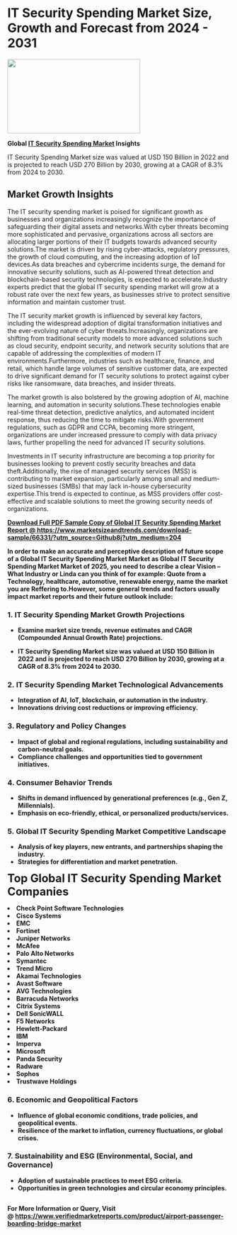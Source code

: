 <H1>IT Security Spending Market Size, Growth and Forecast from 2024 - 2031</H1><img class="aligncenter size-medium wp-image-584254" src="https://thirdeyenews.in/wp-content/uploads/2024/09/Global-Market-Research-300x168.jpeg" alt="" width="300" height="168" /><p><strong>Global&nbsp;<a href="https://www.marketsizeandtrends.com/download-sample/66331/?utm_source=Github8j?utm_medium=204">IT Security Spending Market</a> Insights</strong></p><p>IT Security Spending Market size was valued at USD 150 Billion in 2022 and is projected to reach USD 270 Billion by 2030, growing at a CAGR of 8.3% from 2024 to 2030.</p><p><h2>Market Growth Insights</h2> <p>The IT security spending market is poised for significant growth as businesses and organizations increasingly recognize the importance of safeguarding their digital assets and networks.With cyber threats becoming more sophisticated and pervasive, organizations across all sectors are allocating larger portions of their IT budgets towards advanced security solutions.The market is driven by rising cyber-attacks, regulatory pressures, the growth of cloud computing, and the increasing adoption of IoT devices.As data breaches and cybercrime incidents surge, the demand for innovative security solutions, such as AI-powered threat detection and blockchain-based security technologies, is expected to accelerate.Industry experts predict that the global IT security spending market will grow at a robust rate over the next few years, as businesses strive to protect sensitive information and maintain customer trust.</p> <p><strong><a href="#"></a></strong></p> <p>The IT security market growth is influenced by several key factors, including the widespread adoption of digital transformation initiatives and the ever-evolving nature of cyber threats.Increasingly, organizations are shifting from traditional security models to more advanced solutions such as cloud security, endpoint security, and network security solutions that are capable of addressing the complexities of modern IT environments.Furthermore, industries such as healthcare, finance, and retail, which handle large volumes of sensitive customer data, are expected to drive significant demand for IT security solutions to protect against cyber risks like ransomware, data breaches, and insider threats.</p> <p>The market growth is also bolstered by the growing adoption of AI, machine learning, and automation in security solutions.These technologies enable real-time threat detection, predictive analytics, and automated incident response, thus reducing the time to mitigate risks.With government regulations, such as GDPR and CCPA, becoming more stringent, organizations are under increased pressure to comply with data privacy laws, further propelling the need for advanced IT security solutions.</p> <p>Investments in IT security infrastructure are becoming a top priority for businesses looking to prevent costly security breaches and data theft.Additionally, the rise of managed security services (MSS) is contributing to market expansion, particularly among small and medium-sized businesses (SMBs) that may lack in-house cybersecurity expertise.This trend is expected to continue, as MSS providers offer cost-effective and scalable solutions to meet the growing security needs of organizations.</p> <p><strong><a href="#"></p><p><span class=""><strong>Download Full PDF Sample Copy of Global IT Security Spending Market Report</strong> @ <a href="https://www.marketsizeandtrends.com/download-sample/66331/?utm_source=Github8j?utm_medium=204" target="_blank">https://www.marketsizeandtrends.com/download-sample/66331/?utm_source=Github8j?utm_medium=204</a></span></p><p>In order to make an accurate and perceptive description of future scope of a Global&nbsp;IT Security Spending Market Market as Global&nbsp;IT Security Spending Market Market of 2025, you need to describe a clear Vision &ndash; What Industry or Linda can you think of for example: Quote from a Technology, healthcare, automotive, renewable energy, name the market you are Reffering to.However, some general trends and factors usually impact market reports and their future outlook include:</p><h3>1.&nbsp;<strong>IT Security Spending Market Growth Projections</strong></h3><ul><li>Examine market size trends, revenue estimates and CAGR (Compounded Annual Growth Rate) projections.</li><li><p>IT Security Spending Market size was valued at USD 150 Billion in 2022 and is projected to reach USD 270 Billion by 2030, growing at a CAGR of 8.3% from 2024 to 2030.</p></li></ul><h3>2.&nbsp;<strong>IT Security Spending Market Technological Advancements</strong></h3><ul><li>Integration of AI, IoT, blockchain, or automation in the industry.</li><li>Innovations driving cost reductions or improving efficiency.</li></ul><h3>3.&nbsp;<strong>Regulatory and Policy Changes</strong></h3><ul><li>Impact of global and regional regulations, including sustainability and carbon-neutral goals.</li><li>Compliance challenges and opportunities tied to government initiatives.</li></ul><h3>4.&nbsp;<strong>Consumer Behavior Trends</strong></h3><ul><li>Shifts in demand influenced by generational preferences (e.g., Gen Z, Millennials).</li><li>Emphasis on eco-friendly, ethical, or personalized products/services.</li></ul><h3>5.&nbsp;<strong>Global IT Security Spending Market Competitive Landscape</strong></h3><ul><li>Analysis of key players, new entrants, and partnerships shaping the industry.</li><li>Strategies for differentiation and market penetration.</li></ul><p data-pm-slice="1 1 []"><span style="color: inherit; font-family: inherit; font-size: 25px;">Top Global IT Security Spending Market Companies</span></p><div class="" data-test-id=""><p><li>Check Point Software Technologies</li><li> Cisco Systems</li><li> EMC</li><li> Fortinet</li><li> Juniper Networks</li><li> McAfee</li><li> Palo Alto Networks</li><li> Symantec</li><li> Trend Micro</li><li> Akamai Technologies</li><li> Avast Software</li><li> AVG Technologies</li><li> Barracuda Networks</li><li> Citrix Systems</li><li> Dell SonicWALL</li><li> F5 Networks</li><li> Hewlett-Packard</li><li> IBM</li><li> Imperva</li><li> Microsoft</li><li> Panda Security</li><li> Radware</li><li> Sophos</li><li> Trustwave Holdings</li></p></div><h3>6.&nbsp;<strong>Economic and Geopolitical Factors</strong></h3><ul><li>Influence of global economic conditions, trade policies, and geopolitical events.</li><li>Resilience of the market to inflation, currency fluctuations, or global crises.</li></ul><h3>7.&nbsp;<strong>Sustainability and ESG (Environmental, Social, and Governance)</strong></h3><ul><li>Adoption of sustainable practices to meet ESG criteria.</li><li>Opportunities in green technologies and circular economy principles.</li></ul><h2><strong style="font-size: 14px;">For More Information or Query, Visit @&nbsp;</strong><a style="background-color: #ffffff; font-size: 14px;" href="https://www.marketsizeandtrends.com/report/it-security-spending-market/" target="_blank">https://www.verifiedmarketreports.com/product/airport-passenger-boarding-bridge-market</a></h2>